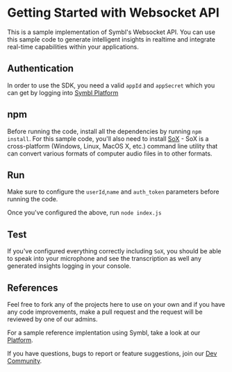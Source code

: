 # Getting Started with Websocket API

This is a sample implementation of Symbl's Websocket API. You can use this sample code to generate intelligent insights in realtime and integrate real-time capabilities within your applications.

## Authentication

In order to use the SDK, you need a valid `appId` and `appSecret` which you can get by logging into [Symbl Platform](https://platform.symbl.ai)

## npm

Before running the code, install all the dependencies by running `npm install`. 
For this sample code, you'll also need to install [SoX](https://at.projects.genivi.org/wiki/display/PROJ/Installation+of+SoX+on+different+Platforms) - SoX is a cross-platform (Windows, Linux, MacOS X, etc.) command line utility that can convert various formats of computer audio files in to other formats.

## Run

Make sure to configure the `userId`,`name` and `auth_token` parameters before running the code.

Once you've configured the above, run `node index.js`

## Test

If you've configured everything correctly including `SoX`, you should be able to speak into your microphone and see the transcription as well any generated insights logging in your console.

## References
Feel free to fork any of the projects here to use on your own and if you have any code improvements, make a pull request and the request will be reviewed by one of our admins.

For a sample reference implentation using Symbl, take a look at our [Platform](https://platform.symbl.ai).

If you have questions, bugs to report or feature suggestions, join our [Dev Community](https://community.symbl.ai).
